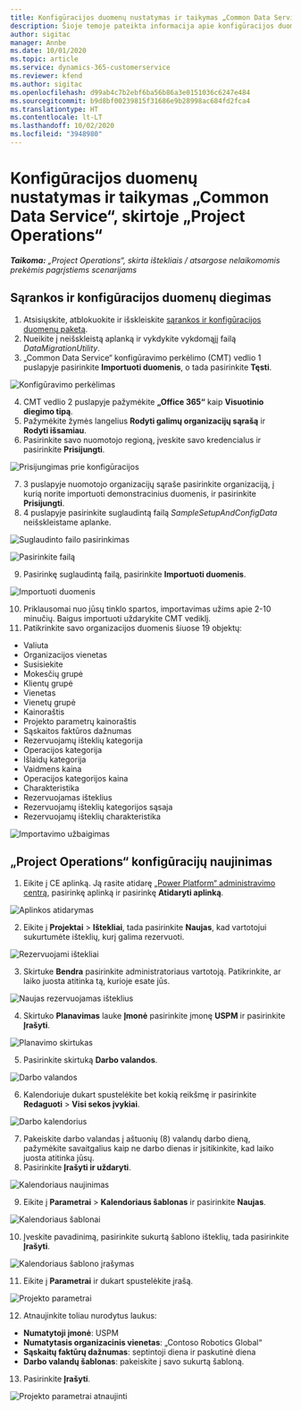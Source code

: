 ```yaml
---
title: Konfigūracijos duomenų nustatymas ir taikymas „Common Data Service“, skirtoje „Project Operations“
description: Šioje temoje pateikta informacija apie konfigūracijos duomenų nustatymą ir taikymą dalyje „Project Operations“.
author: sigitac
manager: Annbe
ms.date: 10/01/2020
ms.topic: article
ms.service: dynamics-365-customerservice
ms.reviewer: kfend
ms.author: sigitac
ms.openlocfilehash: d99ab4c7b2ebf6ba56b86a3e0151036c6247e484
ms.sourcegitcommit: b9d8bf00239815f31686e9b28998ac684fd2fca4
ms.translationtype: HT
ms.contentlocale: lt-LT
ms.lasthandoff: 10/02/2020
ms.locfileid: "3948980"
---
```

# <a name="set-up-and-apply-configuration-data-in-the-common-data-service-for-project-operations"></a>Konfigūracijos duomenų nustatymas ir taikymas „Common Data Service“, skirtoje „Project Operations“

_**Taikoma:** „Project Operations“, skirta ištekliais / atsargose nelaikomomis prekėmis pagrįstiems scenarijams_

## <a name="install-setup-and-configuration-data"></a>Sąrankos ir konfigūracijos duomenų diegimas

1. Atsisiųskite, atblokuokite ir išskleiskite [sąrankos ir konfigūracijos duomenų paketą](https://download.microsoft.com/download/1/3/4/1349369c-6209-42b7-b3b4-5be0e67cacd8/ProjOpsSampleSetupData-%20Integrated%20UR1.zip).
2. Nueikite į neišskleistą aplanką ir vykdykite vykdomąjį failą *DataMigrationUtility*.
3. „Common Data Service“ konfigūravimo perkėlimo (CMT) vedlio 1 puslapyje pasirinkite **Importuoti duomenis**, o tada pasirinkite **Tęsti**.

![Konfigūravimo perkėlimas](./media/1ConfigurationMigration.png)

4. CMT vedlio 2 puslapyje pažymėkite **„Office 365“** kaip **Visuotinio diegimo tipą**.
5. Pažymėkite žymės langelius **Rodyti galimų organizacijų sąrašą** ir **Rodyti išsamiau**.
6. Pasirinkite savo nuomotojo regioną, įveskite savo kredencialus ir pasirinkite **Prisijungti**.

![Prisijungimas prie konfigūracijos](./media/2ConfigurationSignin.png)

7. 3 puslapyje nuomotojo organizacijų sąraše pasirinkite organizaciją, į kurią norite importuoti demonstracinius duomenis, ir pasirinkite **Prisijungti**.
8. 4 puslapyje pasirinkite suglaudintą failą *SampleSetupAndConfigData* neišskleistame aplanke.

![Suglaudinto failo pasirinkimas](./media/3ZipFile.png)

![Pasirinkite failą](./media/4SelectAFile.png)

9. Pasirinkę suglaudintą failą, pasirinkite **Importuoti duomenis**.

![Importuoti duomenis](./media/5ImportData.png)

10. Priklausomai nuo jūsų tinklo spartos, importavimas užims apie 2-10 minučių. Baigus importuoti uždarykite CMT vediklį. 
11. Patikrinkite savo organizacijos duomenis šiuose 19 objektų:

  - Valiuta
  - Organizacijos vienetas
  - Susisiekite
  - Mokesčių grupė
  - Klientų grupė
  - Vienetas
  - Vienetų grupė
  - Kainoraštis
  - Projekto parametrų kainoraštis
  - Sąskaitos faktūros dažnumas
  - Rezervuojamų išteklių kategorija
  - Operacijos kategorija
  - Išlaidų kategorija
  - Vaidmens kaina
  - Operacijos kategorijos kaina
  - Charakteristika
  - Rezervuojamas išteklius
  - Rezervuojamų išteklių kategorijos sąsaja
  - Rezervuojamų išteklių charakteristika

![Importavimo užbaigimas](./media/6CompleteImport.png)

## <a name="update-project-operations-configurations"></a>„Project Operations“ konfigūracijų naujinimas

1. Eikite į CE aplinką. Ją rasite atidarę [„Power Platform“ administravimo centrą](https://admin.powerplatform.microsoft.com/environments), pasirinkę aplinką ir pasirinkę **Atidaryti aplinką**. 

![Aplinkos atidarymas](./media/7OpenEnvironment.png)

2. Eikite į **Projektai** > **Ištekliai**, tada pasirinkite **Naujas**, kad vartotojui sukurtumėte išteklių, kurį galima rezervuoti.

![Rezervuojami ištekliai](./media/8BookableResources.png)

3. Skirtuke **Bendra** pasirinkite administratoriaus vartotoją. Patikrinkite, ar laiko juosta atitinka tą, kurioje esate jūs. 

![Naujas rezervuojamas išteklius](./media/9NewBookableResource.png)

4. Skirtuko **Planavimas** lauke **Įmonė** pasirinkite įmonę **USPM** ir pasirinkite **Įrašyti**. 

![Planavimo skirtukas](./media/10SchedulingTab.png)

5. Pasirinkite skirtuką **Darbo valandos**.  

![Darbo valandos](./media/11WorkHours.png)

6. Kalendoriuje dukart spustelėkite bet kokią reikšmę ir pasirinkite **Redaguoti** > **Visi sekos įvykiai**. 

![Darbo kalendorius](./media/12WorkCalendar.png)

7. Pakeiskite darbo valandas į aštuonių (8) valandų darbo dieną, pažymėkite savaitgalius kaip ne darbo dienas ir įsitikinkite, kad laiko juosta atitinka jūsų. 
8. Pasirinkite **Įrašyti ir uždaryti**.

![Kalendoriaus naujinimas](./media/13UpdateCalendar.png)

9. Eikite į **Parametrai** > **Kalendoriaus šablonas** ir pasirinkite **Naujas**.
 
 ![Kalendoriaus šablonai](./media/14CalendarTemplates.png)
 
 10. Įveskite pavadinimą, pasirinkite sukurtą šablono išteklių, tada pasirinkite **Įrašyti**. 
 
 ![Kalendoriaus šablono įrašymas](./media/15SaveCalendarTemplate.png)
 
 11. Eikite į **Parametrai** ir dukart spustelėkite įrašą. 
 
 ![Projekto parametrai](./media/16ProjectParameters.png)
 
12. Atnaujinkite toliau nurodytus laukus:

 - **Numatytoji įmonė**: USPM
 - **Numatytasis organizacinis vienetas**: „Contoso Robotics Global“
 - **Sąskaitų faktūrų dažnumas**: septintoji diena ir paskutinė diena
 - **Darbo valandų šablonas**: pakeiskite į savo sukurtą šabloną.

13. Pasirinkite **Įrašyti**. 

![Projekto parametrai atnaujinti](./media/17UpdatedProjectParameters.png)
